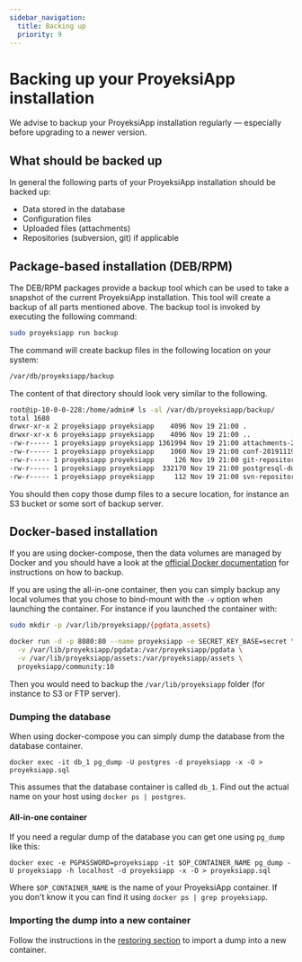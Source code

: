 ```yaml
---
sidebar_navigation:
  title: Backing up
  priority: 9
---
```


# Backing up your ProyeksiApp installation

We advise to backup your ProyeksiApp installation regularly — especially before upgrading to a newer version.

## What should be backed up

In general the following parts of your ProyeksiApp installation should be backed up:

- Data stored in the database
- Configuration files
- Uploaded files (attachments)
- Repositories (subversion, git) if applicable

## Package-based installation (DEB/RPM)

The DEB/RPM packages provide a backup tool which can be used to take a snapshot
of the current ProyeksiApp installation. This tool will create a backup of
all parts mentioned above. The backup tool is invoked by executing the following
command:

```bash
sudo proyeksiapp run backup
```

The command will create backup files in the following location on your system:

```bash
/var/db/proyeksiapp/backup
```

The content of that directory should look very similar to the following.

```bash
root@ip-10-0-0-228:/home/admin# ls -al /var/db/proyeksiapp/backup/
total 1680
drwxr-xr-x 2 proyeksiapp proyeksiapp    4096 Nov 19 21:00 .
drwxr-xr-x 6 proyeksiapp proyeksiapp    4096 Nov 19 21:00 ..
-rw-r----- 1 proyeksiapp proyeksiapp 1361994 Nov 19 21:00 attachments-20191119210038.tar.gz
-rw-r----- 1 proyeksiapp proyeksiapp    1060 Nov 19 21:00 conf-20191119210038.tar.gz
-rw-r----- 1 proyeksiapp proyeksiapp     126 Nov 19 21:00 git-repositories-20191119210038.tar.gz
-rw-r----- 1 proyeksiapp proyeksiapp  332170 Nov 19 21:00 postgresql-dump-20191119210038.pgdump
-rw-r----- 1 proyeksiapp proyeksiapp     112 Nov 19 21:00 svn-repositories-20191119210038.tar.gz
```

You should then copy those dump files to a secure location, for instance an S3 bucket or some sort of backup server.

## Docker-based installation

If you are using docker-compose, then the data volumes are managed by Docker and you should have a look at the [official Docker documentation](https://docs.docker.com/storage/volumes/) for instructions on how to backup.

If you are using the all-in-one container, then you can simply backup any local volumes that you chose to bind-mount with the `-v` option when launching the container. For instance if you launched the container with:

```bash
sudo mkdir -p /var/lib/proyeksiapp/{pgdata,assets}

docker run -d -p 8080:80 --name proyeksiapp -e SECRET_KEY_BASE=secret \
  -v /var/lib/proyeksiapp/pgdata:/var/proyeksiapp/pgdata \
  -v /var/lib/proyeksiapp/assets:/var/proyeksiapp/assets \
  proyeksiapp/community:10
```

Then you would need to backup the `/var/lib/proyeksiapp` folder (for instance to S3 or FTP server).

### Dumping the database

When using docker-compose you can simply dump the database from the database container.

```
docker exec -it db_1 pg_dump -U postgres -d proyeksiapp -x -O > proyeksiapp.sql
```

This assumes that the database container is called `db_1`. Find out the actual name on your host using `docker ps | postgres`.

#### All-in-one container

If you need a regular dump of the database you can get one using `pg_dump` like this:

```
docker exec -e PGPASSWORD=proyeksiapp -it $OP_CONTAINER_NAME pg_dump -U proyeksiapp -h localhost -d proyeksiapp -x -O > proyeksiapp.sql
```

Where `$OP_CONTAINER_NAME` is the name of your ProyeksiApp container. If you don't know it you can find it using `docker ps | grep proyeksiapp`.

### Importing the dump into a new container

Follow the instructions in the [restoring section](../restoring/#docker-based-installation) to import a dump into a new container.
